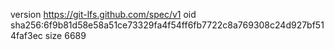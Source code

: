 version https://git-lfs.github.com/spec/v1
oid sha256:6f9b81d58e58a51ce73329fa4f54ff6fb7722c8a769308c24d927bf514faf3ec
size 6689
